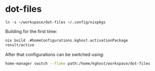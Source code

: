 # dot-files
`ln -s ~/workspace/dot-files ~/.config/nixpkgs`

Building for the first time:
```sh
nix build .#homeConfigurations.kghost.activationPackage
result/active
```
After that configurations can be switched using:
```sh
home-manager switch --flake path:/home/kghost/workspace/dot-files
```
